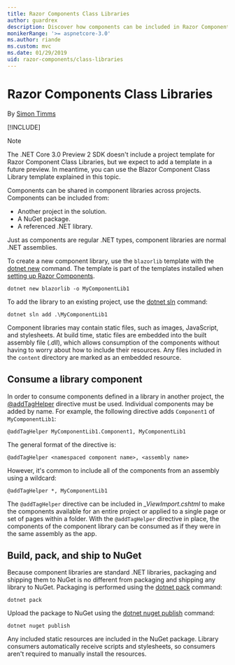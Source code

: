 ```yaml
---
title: Razor Components Class Libraries
author: guardrex
description: Discover how components can be included in Razor Components apps from an external component library.
monikerRange: '>= aspnetcore-3.0'
ms.author: riande
ms.custom: mvc
ms.date: 01/29/2019
uid: razor-components/class-libraries
---
```

# Razor Components Class Libraries

By [Simon Timms](https://github.com/stimms)

[!INCLUDE[](~/includes/razor-components-preview-notice.md)]

> [!NOTE]
> The .NET Core 3.0 Preview 2 SDK doesn't include a project template for Razor Component Class Libraries, but we expect to add a template in a future preview. In meantime, you can use the Blazor Component Class Library template explained in this topic.

Components can be shared in component libraries across projects. Components can be included from:

* Another project in the solution.
* A NuGet package.
* A referenced .NET library.

Just as components are regular .NET types, component libraries are normal .NET assemblies.

To create a new component library, use the `blazorlib` template with the [dotnet new](/dotnet/core/tools/dotnet-new) command. The template is part of the templates installed when [setting up Razor Components](/aspnet/core/razor-components/get-started.html#setup).

```console
dotnet new blazorlib -o MyComponentLib1
```

To add the library to an existing project, use the [dotnet sln](/dotnet/core/tools/dotnet-sln) command:

```console
dotnet sln add .\MyComponentLib1
```

Component libraries may contain static files, such as images, JavaScript, and stylesheets. At build time, static files are embedded into the built assembly file (*.dll*), which allows consumption of the components without having to worry about how to include their resources. Any files included in the `content` directory are marked as an embedded resource. 

## Consume a library component

In order to consume components defined in a library in another project, the [@addTagHelper](/aspnet/core/mvc/views/tag-helpers/intro#add-helper-label) directive must be used. Individual components may be added by name. For example, the following directive adds `Component1` of `MyComponentLib1`:

```cshtml
@addTagHelper MyComponentLib1.Component1, MyComponentLib1
```

The general format of the directive is:

```cshtml
@addTagHelper <namespaced component name>, <assembly name>
```

However, it's common to include all of the components from an assembly using a wildcard:

```cshtml
@addTagHelper *, MyComponentLib1
```

The `@addTagHelper` directive can be included in *_ViewImport.cshtml* to make the components available for an entire project or applied to a single page or set of pages within a folder. With the `@addTagHelper` directive in place, the components of the component library can be consumed as if they were in the same assembly as the app. 

## Build, pack, and ship to NuGet

Because component libraries are standard .NET libraries, packaging and shipping them to NuGet is no different from packaging and shipping any library to NuGet. Packaging is performed using the [dotnet pack](/dotnet/core/tools/dotnet-pack) command:

```console
dotnet pack
```

Upload the package to NuGet using the [dotnet nuget publish](/dotnet/core/tools/dotnet-nuget-push) command:

```console
dotnet nuget publish
```

Any included static resources are included in the NuGet package. Library consumers automatically receive scripts and stylesheets, so consumers aren't required to manually install the resources.
